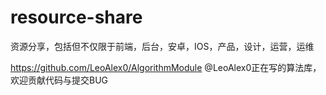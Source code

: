 # resource-share
资源分享，包括但不仅限于前端，后台，安卓，IOS，产品，设计，运营，运维

https://github.com/LeoAlex0/AlgorithmModule
@LeoAlex0正在写的算法库，欢迎贡献代码与提交BUG
